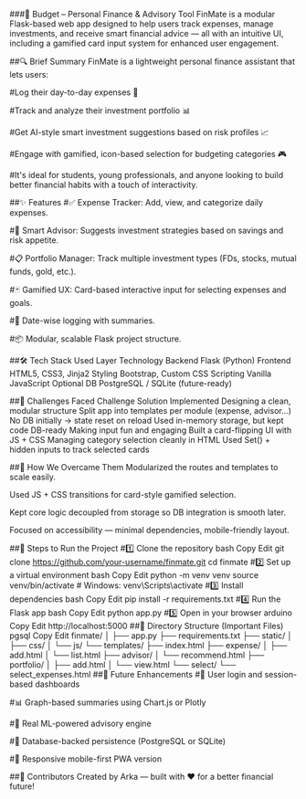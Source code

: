 ###💼 Budget – Personal Finance & Advisory Tool
FinMate is a modular Flask-based web app designed to help users track expenses, manage investments, and receive smart financial advice — all with an intuitive UI, including a gamified card input system for enhanced user engagement.

##🔍 Brief Summary
FinMate is a lightweight personal finance assistant that lets users:

#Log their day-to-day expenses 🧾

#Track and analyze their investment portfolio 📊

#Get AI-style smart investment suggestions based on risk profiles 📈

#Engage with gamified, icon-based selection for budgeting categories 🎮

#It's ideal for students, young professionals, and anyone looking to build better financial habits with a touch of interactivity.

##✨ Features
#✅ Expense Tracker: Add, view, and categorize daily expenses.

#🧠 Smart Advisor: Suggests investment strategies based on savings and risk appetite.

#📋 Portfolio Manager: Track multiple investment types (FDs, stocks, mutual funds, gold, etc.).

#🃏 Gamified UX: Card-based interactive input for selecting expenses and goals.

#📅 Date-wise logging with summaries.

#📦 Modular, scalable Flask project structure.

##🛠️ Tech Stack Used
Layer	Technology
Backend	Flask (Python)
Frontend	HTML5, CSS3, Jinja2
Styling	Bootstrap, Custom CSS
Scripting	Vanilla JavaScript
Optional DB	PostgreSQL / SQLite (future-ready)

##🚧 Challenges Faced
Challenge	Solution Implemented
Designing a clean, modular structure	Split app into templates per module (expense, advisor...)
No DB initially → state reset on reload	Used in-memory storage, but kept code DB-ready
Making input fun and engaging	Built a card-flipping UI with JS + CSS
Managing category selection cleanly in HTML	Used Set() + hidden inputs to track selected cards

##🧩 How We Overcame Them
Modularized the routes and templates to scale easily.

Used JS + CSS transitions for card-style gamified selection.

Kept core logic decoupled from storage so DB integration is smooth later.

Focused on accessibility — minimal dependencies, mobile-friendly layout.

##🚀 Steps to Run the Project
#1️⃣ Clone the repository
bash
Copy
Edit
git clone https://github.com/your-username/finmate.git
cd finmate
#2️⃣ Set up a virtual environment
bash
Copy
Edit
python -m venv venv
source venv/bin/activate  # Windows: venv\Scripts\activate
#3️⃣ Install dependencies
bash
Copy
Edit
pip install -r requirements.txt
#4️⃣ Run the Flask app
bash
Copy
Edit
python app.py
#5️⃣ Open in your browser
arduino
Copy
Edit
http://localhost:5000
##📂 Directory Structure (Important Files)
pgsql
Copy
Edit
finmate/
│
├── app.py
├── requirements.txt
├── static/
│   ├── css/
│   └── js/
└── templates/
    ├── index.html
    ├── expense/
    │   ├── add.html
    │   └── list.html
    ├── advisor/
    │   └── recommend.html
    ├── portfolio/
    │   ├── add.html
    │   └── view.html
    └── select/
        └── select_expenses.html
##📌 Future Enhancements
#🔐 User login and session-based dashboards

#📊 Graph-based summaries using Chart.js or Plotly

#🧠 Real ML-powered advisory engine

#🏦 Database-backed persistence (PostgreSQL or SQLite)

#📱 Responsive mobile-first PWA version

##🤝 Contributors
Created by Arka — built with ❤️ for a better financial future!